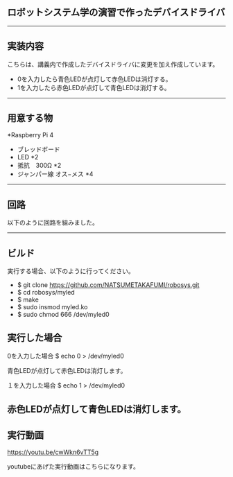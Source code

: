 ## ロボットシステム学の演習で作ったデバイスドライバ
---
## 実装内容
こちらは、講義内で作成したデバイスドライバに変更を加え作成しています。
* 0を入力したら青色LEDが点灯して赤色LEDは消灯する。
* 1を入力したら赤色LEDが点灯して青色LEDは消灯する。

---

## 用意する物
*Raspberry Pi 4 
* ブレッドボード
* LED *2
* 抵抗　300Ω *2
* ジャンパー線 オス−メス *4
---
## 回路
以下のように回路を組みました。


---

## ビルド
実行する場合、以下のように行ってください。

* $ git clone https://github.com/NATSUMETAKAFUMI/robosys.git  
* $ cd robosys/myled  
* $ make  
* $ sudo insmod myled.ko  
* $ sudo chmod 666 /dev/myled0  

## 実行した場合
0を入力した場合
$ echo 0 > /dev/myled0  

 青色LEDが点灯して赤色LEDは消灯します。

１を入力した場合
$ echo 1 > /dev/myled0

赤色LEDが点灯して青色LEDは消灯します。
---
## 実行動画

https://youtu.be/cwWkn6vTT5g

youtubeにあげた実行動画はこちらになります。

